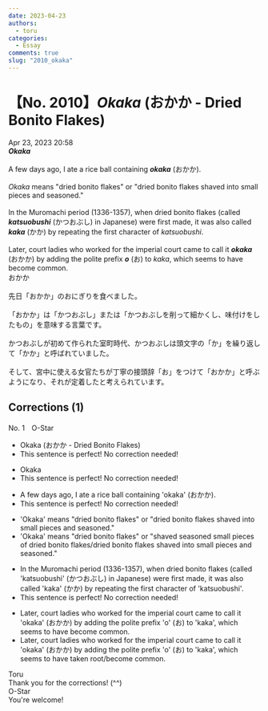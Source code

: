 ```yaml
---
date: 2023-04-23
authors:
  - toru
categories:
  - Essay
comments: true
slug: "2010_okaka"
---
```


# 【No. 2010】<strong><em>Okaka</em></strong> (おかか - Dried Bonito Flakes)
<div class="date">Apr 23, 2023 20:58</div>
<div id="post"><div id="body_show_ori">
<strong><em>Okaka</em></strong><br/><br/>A few days ago, I ate a rice ball containing <strong><em>okaka</em></strong> (おかか).<br/><br/><em>Okaka</em> means "dried bonito flakes" or "dried bonito flakes shaved into small pieces and seasoned."<br/><br/>In the Muromachi period (1336-1357), when dried bonito flakes (called <strong><em>katsuobushi</em></strong> (かつおぶし) in Japanese) were first made, it was also called <strong><em>kaka</em></strong> (かか) by repeating the first character of <em>katsuobushi</em>.<br/><br/>Later, court ladies who worked for the imperial court came to call it <strong><em>okaka</em></strong> (おかか) by adding the polite prefix <strong><em>o</em></strong> (お) to <em>kaka</em>, which seems to have become common.
</div></div>

<!-- more -->

<div id="post_ja"><div id="body_show_mo">
おかか<br/><br/>先日「おかか」のおにぎりを食べました。<br/><br/>「おかか」は「かつおぶし」または「かつおぶしを削って細かくし、味付けをしたもの」を意味する言葉です。<br/><br/>かつおぶしが初めて作られた室町時代、かつおぶしは頭文字の「か」を繰り返して「かか」と呼ばれていました。<br/><br/>そして、宮中に使える女官たちが丁寧の接頭辞「お」をつけて「おかか」と呼ぶようになり、それが定着したと考えられています。
</div></div>

## Corrections (1)
<div id="block"><div class="first_name"> No. 1　<span class="just_name">O-Star</span></div><div id="block2">
<ul class="correction_field">
<li class="incorrect">Okaka (おかか - Dried Bonito Flakes)</li>
<li class="corrected perfect">This sentence is perfect! No correction needed!</li>
</ul>
<ul class="correction_field">
<li class="incorrect">Okaka</li>
<li class="corrected perfect">This sentence is perfect! No correction needed!</li>
</ul>
<ul class="correction_field">
<li class="incorrect">A few days ago, I ate a rice ball containing 'okaka' (おかか).</li>
<li class="corrected perfect">This sentence is perfect! No correction needed!</li>
</ul>
<ul class="correction_field">
<li class="incorrect">'Okaka' means "dried bonito flakes" or "dried bonito flakes shaved into small pieces and seasoned."</li>
<li class="corrected correct">
'Okaka' means "dried bonito flakes" or "<span class="f_blue">shaved seasoned small pieces of dried bonito flakes/dried bonito flakes shaved into small pieces and seasoned</span>."
</li>
</ul>
<ul class="correction_field">
<li class="incorrect">In the Muromachi period (1336-1357), when dried bonito flakes (called 'katsuobushi' (かつおぶし) in Japanese) were first made, it was also called 'kaka' (かか) by repeating the first character of 'katsuobushi'.</li>
<li class="corrected perfect">This sentence is perfect! No correction needed!</li>
</ul>
<ul class="correction_field">
<li class="incorrect">Later, court ladies who worked for the imperial court came to call it 'okaka' (おかか) by adding the polite prefix 'o' (お) to 'kaka', which seems to have become common.</li>
<li class="corrected correct">
Later, court ladies who worked for the imperial court came to call it 'okaka' (おかか) by adding the polite prefix 'o' (お) to 'kaka', which seems to have<span class="f_blue"> taken root/become common</span>.
</li>
</ul>
</div><div class="name"><span class="just_name">Toru</span><br>
Thank you for the corrections! (^^)
</div>
<div class="name"><span class="just_name">O-Star</span><br>
You're welcome!
</div>
</div>
